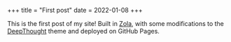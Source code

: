 +++
title = "First post"
date = 2022-01-08
+++

This is the first post of my site! Built in [Zola](https://www.getzola.org/), with some modifications to the [DeepThought](https://github.com/RatanShreshtha/DeepThought) theme and deployed on GitHub Pages. 